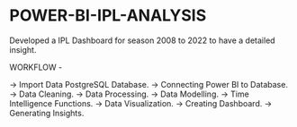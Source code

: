 # POWER-BI-IPL-ANALYSIS
Developed a IPL Dashboard for season 2008 to 2022 to have a detailed insight.

WORKFLOW -

-> Import Data PostgreSQL Database.
-> Connecting Power BI to Database.
-> Data Cleaning.
-> Data Processing.
-> Data Modelling.
-> Time Intelligence Functions.
-> Data Visualization.
-> Creating Dashboard.
-> Generating Insights.
